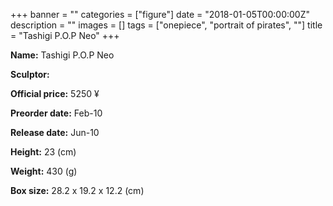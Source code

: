 +++
banner = ""
categories = ["figure"]
date = "2018-01-05T00:00:00Z"
description = ""
images = []
tags = ["onepiece", "portrait of pirates", ""]
title = "Tashigi P.O.P Neo"
+++

**Name:** Tashigi P.O.P Neo

**Sculptor:** 

**Official price:** 5250 ¥

**Preorder date:** Feb-10

**Release date:** Jun-10

**Height:** 23 (cm)

**Weight:** 430 (g)

**Box size:** 28.2 x 19.2 x 12.2 (cm)
